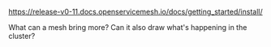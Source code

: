 https://release-v0-11.docs.openservicemesh.io/docs/getting_started/install/

What can a mesh bring more? Can it also draw what's happening in the cluster?
